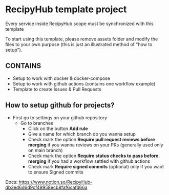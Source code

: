 # RecipyHub template project

Every service inside RecipyHub scope must be synchronized with this template

To start using this template, please remove assets folder and modify the files to your own purpose (this is just an illustrated method of "how to setup").

## CONTAINS

- Setup to work with docker & docker-compose
- Setup to work with github actions (contains one workflow example)
- Template to create Issues & Pull Requests

## How to setup github for projects?

- First go to settings on your github repository
  - Go to branches
    - Click on the button **Add rule**
    - Give a name for which branch do you wanna setup
    - Check mark the option **Require pull request reviews before merging** if you wanna reviews on your PRs (generally used only on main branch)
    - Check mark the option **Require status checks to pass before merging** if you had a workflow settled with github actions
    - Check mark **Require signed commits** (optional) only if you want to ensure Signed commits

Docs: https://www.notion.so/RecipyHub-db3ed6d6d9cf49958ecb8faf6cafd66a
